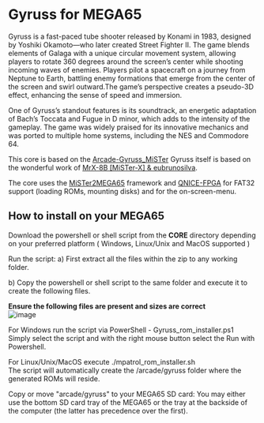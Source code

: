 Gyruss for MEGA65
=================

Gyruss is a fast-paced tube shooter released by Konami in 1983, designed by Yoshiki Okamoto—who later created Street Fighter II. The game blends elements of Galaga with a unique circular movement system, allowing players to rotate 360 degrees around the screen’s center while shooting incoming waves of enemies. Players pilot a spacecraft on a journey from Neptune to Earth, battling enemy formations that emerge from the center of the screen and swirl outward.The game’s perspective creates a pseudo-3D effect, enhancing the sense of speed and immersion.

One of Gyruss’s standout features is its soundtrack, an energetic adaptation of Bach’s Toccata and Fugue in D minor, which adds to the intensity of the gameplay. The game was widely praised for its innovative mechanics and was ported to multiple home systems, including the NES and Commodore 64.

This core is based on the
[Arcade-Gyruss_MiSTer](https://github.com/sho3string/MiSTer-Arcade-Gyruss)
Gyruss itself is based on the wonderful work of [MrX-8B [MiSTer-X] & eubrunosilva](AUTHORS).

The core uses the [MiSTer2MEGA65](https://github.com/sy2002/MiSTer2MEGA65)
framework and [QNICE-FPGA](https://github.com/sy2002/QNICE-FPGA) for
FAT32 support (loading ROMs, mounting disks) and for the
on-screen-menu.

How to install on your MEGA65
-----------------------------
Download the powershell or shell script from the **CORE** directory depending on your preferred platform ( Windows, Linux/Unix and MacOS supported )

Run the script: a) First extract all the files within the zip to any working folder.

b) Copy the powershell or shell script to the same folder and execute it to create the following files.

**Ensure the following files are present and sizes are correct**  
![image](https://github.com/user-attachments/assets/e393b384-a31b-45ad-a356-166fec35892c)


For Windows run the script via PowerShell - Gyruss_rom_installer.ps1  
Simply select the script and with the right mouse button select the Run with Powershell.

For Linux/Unix/MacOS execute ./mpatrol_rom_installer.sh  
The script will automatically create the /arcade/gyruss folder where the generated ROMs will reside.  

Copy or move "arcade/gyruss" to your MEGA65 SD card: You may either use the bottom SD card tray of the MEGA65 or the tray at the backside of the computer (the latter has precedence over the first).  
